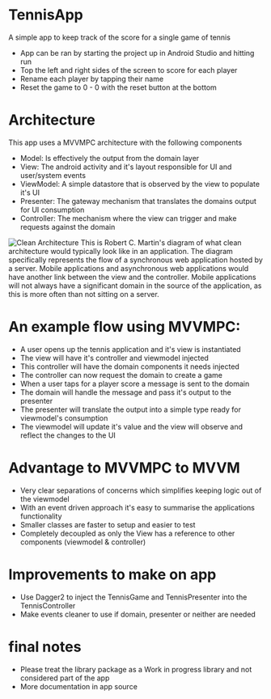# TennisApp

A simple app to keep track of the score for a single game of tennis

  - App can be ran by starting the project up in Android Studio and hitting run
  - Top the left and right sides of the screen to score for each player
  - Rename each player by tapping their name
  - Reset the game to 0 - 0 with the reset button at the bottom

# Architecture

This app uses a MVVMPC architecture with the following components

  - Model: Is effectively the output from the domain layer
  - View: The android activity and it's layout responsible for UI and user/system events
  - ViewModel: A simple datastore that is observed by the view to populate it's UI
  - Presenter: The gateway mechanism that translates the domains output for UI consumption
  - Controller: The mechanism where the view can trigger and make requests against the domain

![Clean Architecture](https://jeremiahflaga.github.io/images/2017/CleanArchitectureDesignByUncleBobMartin.png)
This is Robert C. Martin's diagram of what clean architecture would typically look like in an application.
The diagram specifically represents the flow of a synchronous web application hosted by a server.
Mobile applications and asynchronous web applications would have another link between the view and the controller.
Mobile applications will not always have a significant domain in the source of the application, as this is more often than not sitting on a server.

# An example flow using MVVMPC:

  - A user opens up the tennis application and it's view is instantiated
  - The view will have it's controller and viewmodel injected
  - This controller will have the domain components it needs injected
  - The controller can now request the domain to create a game
  - When a user taps for a player score a message is sent to the domain
  - The domain will handle the message and pass it's output to the presenter
  - The presenter will translate the output into a simple type ready for viewmodel's consumption
  - The viewmodel will update it's value and the view will observe and reflect the changes to the UI

# Advantage to MVVMPC to MVVM

  - Very clear separations of concerns which simplifies keeping logic out of the viewmodel
  - With an event driven approach it's easy to summarise the applications functionality
  - Smaller classes are faster to setup and easier to test
  - Completely decoupled as only the View has a reference to other components (viewmodel & controller)

# Improvements to make on app

  - Use Dagger2 to inject the TennisGame and TennisPresenter into the TennisController
  - Make events cleaner to use if domain, presenter or neither are needed


# final notes

  - Please treat the library package as a Work in progress library and not considered part of the app
  - More documentation in app source

